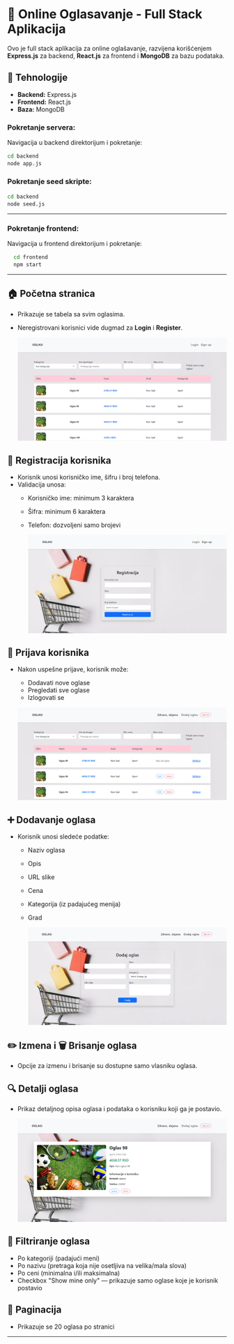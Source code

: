 # 🛒 Online Oglasavanje - Full Stack Aplikacija

Ovo je full stack aplikacija za online oglašavanje, razvijena korišćenjem **Express.js** za backend, **React.js** za frontend i **MongoDB** za bazu podataka.

## 📌 Tehnologije

- **Backend:** Express.js
- **Frontend:** React.js
- **Baza:** MongoDB

### Pokretanje servera:
 Navigacija u backend direktorijum i pokretanje:
  ```bash
  cd backend
  node app.js
  ```
### Pokretanje seed skripte:

```bash
cd backend
node seed.js
```

---

### Pokretanje frontend:

 Navigacija u frontend direktorijum i pokretanje:
   ```bash
     cd frontend
     npm start
  ```
---

## 🏠 Početna stranica

- Prikazuje se tabela sa svim oglasima.
- Neregistrovani korisnici vide dugmad za **Login** i **Register**.

   ![Oglasi](https://github.com/DajanaRadovic/OnlineOglasavanje/blob/main/Oglasi/screenshots/oglasi.png)

## 👤 Registracija korisnika

- Korisnik unosi korisničko ime, šifru i broj telefona.
- Validacija unosa:
  - Korisničko ime: minimum 3 karaktera
  - Šifra: minimum 6 karaktera
  - Telefon: dozvoljeni samo brojevi

    ![Početna stranica](https://github.com/DajanaRadovic/OnlineOglasavanje/blob/main/Oglasi/screenshots/registracija.png)

## 🔐 Prijava korisnika

- Nakon uspešne prijave, korisnik može:
  - Dodavati nove oglase
  - Pregledati sve oglase
  - Izlogovati se

  ![Nakon prijave](https://github.com/DajanaRadovic/OnlineOglasavanje/blob/main/Oglasi/screenshots/nakonLogovanja.png)

## ➕ Dodavanje oglasa

- Korisnik unosi sledeće podatke:
  - Naziv oglasa
  - Opis
  - URL slike
  - Cena
  - Kategorija (iz padajućeg menija)
  - Grad

     ![Oglasi](https://github.com/DajanaRadovic/OnlineOglasavanje/blob/main/Oglasi/screenshots/dodavanje.png)

## ✏️ Izmena i 🗑️ Brisanje oglasa

- Opcije za izmenu i brisanje su dostupne samo vlasniku oglasa.

## 🔍 Detalji oglasa

- Prikaz detaljnog opisa oglasa i podataka o korisniku koji ga je postavio.

  ![Detalji](https://github.com/DajanaRadovic/OnlineOglasavanje/blob/main/Oglasi/screenshots/detalji.png)

## 🎯 Filtriranje oglasa

- Po kategoriji (padajući meni)
- Po nazivu (pretraga koja nije osetljiva na velika/mala slova)
- Po ceni (minimalna i/ili maksimalna)
- Checkbox "Show mine only" — prikazuje samo oglase koje je korisnik postavio

## 📄 Paginacija

- Prikazuje se 20 oglasa po stranici

---

